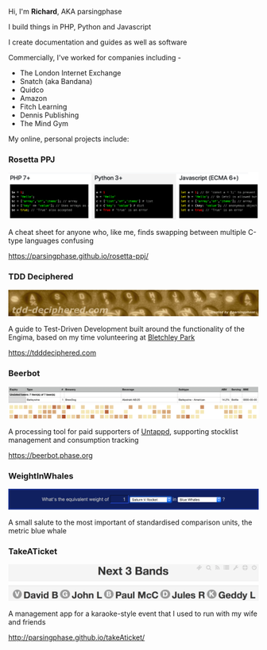 ---
---
Hi, I'm **Richard**, AKA parsingphase

I build things in PHP, Python and Javascript

I create documentation and guides as well as software

Commercially, I've worked for companies including -

- The London Internet Exchange
- Snatch (aka Bandana)
- Quidco 
- Amazon
- Fitch Learning
- Dennis Publishing
- The Mind Gym


My online, personal projects include:

### Rosetta PPJ

![PHP-Python-Javascript Rosetta](images/PPJ.png)

A cheat sheet for anyone who, like me, finds swapping between multiple C-type languages confusing

https://parsingphase.github.io/rosetta-ppj/

### TDD Deciphered 

![TDD Deciphered](images/TDD.png)

A guide to Test-Driven Development built around the functionality of the Engima, based on my time 
volunteering at [Bletchley Park](https://bletchleypark.org.uk)

https://tdddeciphered.com

### Beerbot

![Beerbot Menu](images/BB1.png)
![Beerbot Tracker](images/BB2.png)

A processing tool for paid supporters of [Untappd](https://untappd.com/), supporting stocklist management and consumption tracking

https://beerbot.phase.org

### WeightInWhales

![Weight In Whales](images/WIW.png)

A small salute to the most important of standardised comparison units, the metric blue whale

### TakeATicket 

![TakeATicket](images/TAT.png)

A management app for a karaoke-style event that I used to run with my wife and friends

http://parsingphase.github.io/takeAticket/
